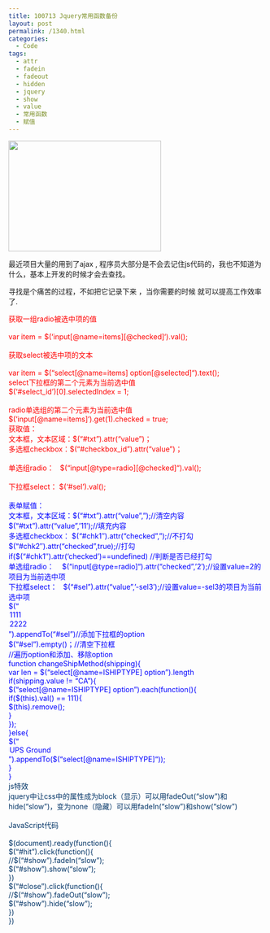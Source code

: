 ```yaml
---
title: 100713 Jquery常用函数备份
layout: post
permalink: /1340.html
categories:
  - Code
tags:
  - attr
  - fadein
  - fadeout
  - hidden
  - jquery
  - show
  - value
  - 常用函数
  - 赋值
---
```

[<img class="aligncenter size-medium wp-image-1341" title="2043210" src="http://www.80aj.com/wp-content/uploads/2010/07/2043210-300x218.png" alt="" width="300" height="218" />][1]

最近项目大量的用到了ajax , 程序员大部分是不会去记住js代码的，我也不知道为什么，基本上开发的时候才会去查找。

寻找是个痛苦的过程，不如把它记录下来 ，当你需要的时候 就可以提高工作效率了.

<div id="_mcePaste">
  <span style="color: #ff0000;">获取一组radio被选中项的值</span>
</div>

<div>
  <span style="color: #ff0000;"><br /> </span>
</div>

<div id="_mcePaste">
  <span style="color: #ff0000;">var item = $(&#8216;input[@name=items][@checked]&#8216;).val();</span>
</div>

<div>
  <span style="color: #ff0000;"><br /> </span>
</div>

<div id="_mcePaste">
  <span style="color: #ff0000;">获取select被选中项的文本</span>
</div>

<div>
  <span style="color: #ff0000;"><br /> </span>
</div>

<div id="_mcePaste">
  <span style="color: #ff0000;">var item = $(&#8220;select[@name=items] option[@selected]&#8220;).text();</span>
</div>

<div>
</div>

<div id="_mcePaste">
  <span style="color: #ff0000;">select下拉框的第二个元素为当前选中值</span>
</div>

<div id="_mcePaste">
  <span style="color: #ff0000;">$(&#8216;#select_id&#8217;)[0].selectedIndex = 1;</span>
</div>

<div>
  <span style="color: #ff0000;"><br /> </span>
</div>

<div id="_mcePaste">
  <span style="color: #ff0000;">radio单选组的第二个元素为当前选中值</span>
</div>

<div id="_mcePaste">
  <span style="color: #ff0000;">$(&#8216;input[@name=items]&#8216;).get(1).checked = true;</span>
</div>

<div id="_mcePaste">
  <span style="color: #ff0000;">获取值：</span>
</div>

<div>
</div>

<div id="_mcePaste">
  <span style="color: #ff0000;">文本框，文本区域：$(&#8220;#txt&#8221;).attr(&#8220;value&#8221;)；</span>
</div>

<div>
</div>

<div id="_mcePaste">
  <span style="color: #ff0000;">多选框checkbox：$(&#8220;#checkbox_id&#8221;).attr(&#8220;value&#8221;)；</span>
</div>

<div>
  <span style="color: #ff0000;"><br /> </span>
</div>

<div id="_mcePaste">
  <span style="color: #ff0000;">单选组radio：   $(&#8220;input[@type=radio][@checked]&#8220;).val();</span>
</div>

<div>
  <span style="color: #ff0000;"><br /> </span>
</div>

<div id="_mcePaste">
  <span style="color: #ff0000;">下拉框select： $(&#8216;#sel&#8217;).val();</span>
</div>

<div>
</div>

<div id="_mcePaste">
  <span style="color: #0000ff;"><br /> </span>
</div>

<div>
  <span style="color: #0000ff;">表单赋值：</span>
</div>

<div id="_mcePaste">
  <span style="color: #0000ff;">文本框，文本区域：$(&#8220;#txt&#8221;).attr(&#8220;value&#8221;,&#8221;);//清空内容</span>
</div>

<div id="_mcePaste">
  <span style="color: #0000ff;">$(&#8220;#txt&#8221;).attr(&#8220;value&#8221;,&#8217;11&#8242;);//填充内容</span>
</div>

<div id="_mcePaste">
  <span style="color: #0000ff;">多选框checkbox： $(&#8220;#chk1&#8243;).attr(&#8220;checked&#8221;,&#8221;);//不打勾</span>
</div>

<div id="_mcePaste">
  <span style="color: #0000ff;">$(&#8220;#chk2&#8243;).attr(&#8220;checked&#8221;,true);//打勾</span>
</div>

<div id="_mcePaste">
  <span style="color: #0000ff;">if($(&#8220;#chk1&#8243;).attr(&#8216;checked&#8217;)==undefined) //判断是否已经打勾</span>
</div>

<div id="_mcePaste">
  <span style="color: #0000ff;">单选组radio：    $(&#8220;input[@type=radio]&#8220;).attr(&#8220;checked&#8221;,&#8217;2&#8242;);//设置value=2的项目为当前选中项</span>
</div>

<div id="_mcePaste">
  <span style="color: #0000ff;">下拉框select：   $(&#8220;#sel&#8221;).attr(&#8220;value&#8221;,&#8217;-sel3&#8242;);//设置value=-sel3的项目为当前选中项</span>
</div>

<div id="_mcePaste">
  <span style="color: #0000ff;">$(&#8220;<option value=&#8217;1&#8242;>1111</option><option value=&#8217;2&#8242;>2222</option>&#8221;).appendTo(&#8220;#sel&#8221;)//添加下拉框的option</span>
</div>

<div id="_mcePaste">
  <span style="color: #0000ff;">$(&#8220;#sel&#8221;).empty()；//清空下拉框</span>
</div>

<div id="_mcePaste">
  <span style="color: #0000ff;">//遍历option和添加、移除option</span>
</div>

<div id="_mcePaste">
  <span style="color: #0000ff;">function changeShipMethod(shipping){</span>
</div>

<div id="_mcePaste">
  <span style="color: #0000ff;">var len = $(&#8220;select[@name=ISHIPTYPE] option&#8221;).length</span>
</div>

<div id="_mcePaste">
  <span style="color: #0000ff;">if(shipping.value != &#8220;CA&#8221;){</span>
</div>

<div id="_mcePaste">
  <span style="color: #0000ff;">$(&#8220;select[@name=ISHIPTYPE] option&#8221;).each(function(){</span>
</div>

<div id="_mcePaste">
  <span style="color: #0000ff;">if($(this).val() == 111){</span>
</div>

<div id="_mcePaste">
  <span style="color: #0000ff;">$(this).remove();</span>
</div>

<div id="_mcePaste">
  <span style="color: #0000ff;">}</span>
</div>

<div id="_mcePaste">
  <span style="color: #0000ff;">});</span>
</div>

<div id="_mcePaste">
  <span style="color: #0000ff;">}else{</span>
</div>

<div id="_mcePaste">
  <span style="color: #0000ff;">$(&#8220;<option value=&#8217;111&#8242;>UPS Ground</option>&#8221;).appendTo($(&#8220;select[@name=ISHIPTYPE]&#8220;));</span>
</div>

<div id="_mcePaste">
  <span style="color: #0000ff;">}</span>
</div>

<div id="_mcePaste">
  <span style="color: #0000ff;">}</span>
</div>

<div>
</div>

<div>
  <span style="color: #003366;">js特效</span>
</div>

<div>
  <span style="color: #003366;">jquery中让css中的属性成为block（显示）可以用fadeOut(&#8220;slow&#8221;)和hide(&#8220;slow&#8221;)，变为none（隐藏）可以用fadeIn(&#8220;slow&#8221;)和show(&#8220;slow&#8221;)</span>
</div>

<div>
  <span style="color: #003366;"><br /> JavaScript代码<br /> </span>
</div>

<div>
  <span style="color: #003366;"><br /> $(document).ready(function(){<br /> $(&#8220;#hit&#8221;).click(function(){<br /> //$(&#8220;#show&#8221;).fadeIn(&#8220;slow&#8221;);<br /> $(&#8220;#show&#8221;).show(&#8220;slow&#8221;);<br /> })<br /> $(&#8220;#close&#8221;).click(function(){<br /> //$(&#8220;#show&#8221;).fadeOut(&#8220;slow&#8221;);<br /> $(&#8220;#show&#8221;).hide(&#8220;slow&#8221;);<br /> })<br /> })<br /> </span>
</div>

 [1]: http://www.80aj.com/wp-content/uploads/2010/07/2043210.png